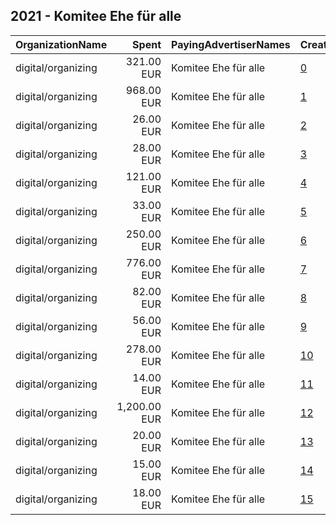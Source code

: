 ## 2021 - Komitee Ehe für alle 
|OrganizationName|Spent|PayingAdvertiserNames|CreativeUrls|Impressions|Genders|AgeBrackets|CountryCodes|BillingAddresses|CandidateBallotInformation|
|:---|---:|:---|:---|---:|:---|:---|:---|:---|:---|
|digital/organizing|321.00 EUR|Komitee Ehe für alle|[0](https://www.snap.com/political-ads/asset/6d3eb1ad46c7a08871495ff602ac8f293e5ca57668a184daaa56ee7cd054b79b?mediaType=png)|231,549||18-29|switzerland|CH|EhefuerAlle|
|digital/organizing|968.00 EUR|Komitee Ehe für alle|[1](https://www.snap.com/political-ads/asset/36b9371a2d361e2484ce15bdb3c30b98be980eae5547f950d1a522176d1474dd?mediaType=mp4)|658,720||18-29|switzerland|CH|EhefuerAlle|
|digital/organizing|26.00 EUR|Komitee Ehe für alle|[2](https://www.snap.com/political-ads/asset/6797beb03f015d623cc73da95d0cbf190b464a5cdbbba403108ac53588e7f1a2?mediaType=png)|19,307||18-29|switzerland|CH|EhefuerAlle|
|digital/organizing|28.00 EUR|Komitee Ehe für alle|[3](https://www.snap.com/political-ads/asset/1cf090bdff2f5b610215b5c75cbacc2efaff41a59f6522ada6bc9d33f281f020?mediaType=png)|21,891||18-29|switzerland|CH|EhefuerAlle|
|digital/organizing|121.00 EUR|Komitee Ehe für alle|[4](https://www.snap.com/political-ads/asset/e0bb2368a0a518e5ac8ef23ca6e0ed7847ab36e835fa2ea8c01be318577ffccb?mediaType=png)|80,928||18-29|switzerland|CH|EhefuerAlle|
|digital/organizing|33.00 EUR|Komitee Ehe für alle|[5](https://www.snap.com/political-ads/asset/356b2d802d1b0c3bb73e72405934f0102b21df102d30cbdb0dbfce13695cc6a0?mediaType=png)|25,089||18-29|switzerland|CH|EhefuerAlle|
|digital/organizing|250.00 EUR|Komitee Ehe für alle|[6](https://www.snap.com/political-ads/asset/a72bf0e184f7bdcb851be94c2a4e6d01a22d2be35a633d580d348ebcb0fe2612?mediaType=mp4)|37,603||18-29|switzerland|CH|EhefuerAlle|
|digital/organizing|776.00 EUR|Komitee Ehe für alle|[7](https://www.snap.com/political-ads/asset/edaf968a2395abdc2ca026c274dc16e74127805683fb4b37757c01e4055d7419?mediaType=mp4)|524,943||18-29|switzerland|CH|EhefuerAlle|
|digital/organizing|82.00 EUR|Komitee Ehe für alle|[8](https://www.snap.com/political-ads/asset/f9b1758c7d082467a8d7af2902cafeb19943606f5958e2564e6d35122bc56d18?mediaType=png)|54,851||18-29|switzerland|CH|EhefuerAlle|
|digital/organizing|56.00 EUR|Komitee Ehe für alle|[9](https://www.snap.com/political-ads/asset/d1092e5f0d5e9cec1fe4784a4c163996fb2673d8b0a7480887e472b8599a13a6?mediaType=png)|35,500||18-29|switzerland|CH|EhefuerAlle|
|digital/organizing|278.00 EUR|Komitee Ehe für alle|[10](https://www.snap.com/political-ads/asset/6ce569b7caf38eea96eb1948461a44c93a0db911886d4a1cccd664bcb9a99187?mediaType=mp4)|200,844||18-29|switzerland|CH|EhefuerAlle|
|digital/organizing|14.00 EUR|Komitee Ehe für alle|[11](https://www.snap.com/political-ads/asset/6ccdea2bdfc7c37d36c6a2158c3beda352d59998f6b53971fc435191db212670?mediaType=png)|10,606||18-29|switzerland|CH|EhefuerAlle|
|digital/organizing|1,200.00 EUR|Komitee Ehe für alle|[12](https://www.snap.com/political-ads/asset/dc6086187160665e9b50d16376bf1d29b53a98050798c5a264583c2827a90ac6?mediaType=mp4)|202,557||29-|switzerland|CH|EhefuerAlle|
|digital/organizing|20.00 EUR|Komitee Ehe für alle|[13](https://www.snap.com/political-ads/asset/6ccdea2bdfc7c37d36c6a2158c3beda352d59998f6b53971fc435191db212670?mediaType=png)|15,779||18-29|switzerland|CH|EhefuerAlle|
|digital/organizing|15.00 EUR|Komitee Ehe für alle|[14](https://www.snap.com/political-ads/asset/1cf090bdff2f5b610215b5c75cbacc2efaff41a59f6522ada6bc9d33f281f020?mediaType=png)|11,713||18-29|switzerland|CH|EhefuerAlle|
|digital/organizing|18.00 EUR|Komitee Ehe für alle|[15](https://www.snap.com/political-ads/asset/6797beb03f015d623cc73da95d0cbf190b464a5cdbbba403108ac53588e7f1a2?mediaType=png)|13,990||18-29|switzerland|CH|EhefuerAlle|
